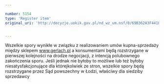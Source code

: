 ```yaml
---

number: 5154
type: 'Register item'
original_uri: 'http://decyzje.uokik.gov.pl/nd_wz_um.nsf/0/69B362A3F441820AC1257BC0003F05FA?OpenDocument'


---
```


Wszelkie spory wynikłe w związku z realizowaniem umów kupna-sprzedaży między sklepem www.gerlach.pl a konsumentami będą rozstrzygane w pierwszej kolejności na drodze negocjacji, z intencją polubownego zakończenia sporu. Jeśli jednak nie byłoby to możliwe lub też byłoby niesatysfakcjonujące dla którejkolwiek ze stron, wszelkie spory będą rozstrzygane przez Sąd powszechny w Łodzi, właściwy dla siedziby sprzedawcy
